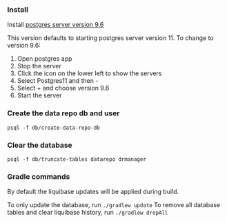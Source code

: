 ### Install

Install [postgres server version 9.6](https://github.com/PostgresApp/PostgresApp/releases/download/v2.2/Postgres-2.2-9.5-9.6-10-11.dmg)

This version defaults to starting postgres server version 11. To change to version 9.6:

1. Open postgres app
2. Stop the server
2. Click the icon on the lower left to show the servers
3. Select Postgres11 and then -
4. Select + and choose version 9.6
5. Start the server


### Create the data repo db and user

`psql -f db/create-data-repo-db`


### Clear the database

`psql -f db/truncate-tables datarepo drmanager`


### Gradle commands

By default the liquibase updates will be applied during build.

To only update the database, run `./gradlew update`
To remove all database tables and clear liquibase history, run `./gradlew dropAll`
